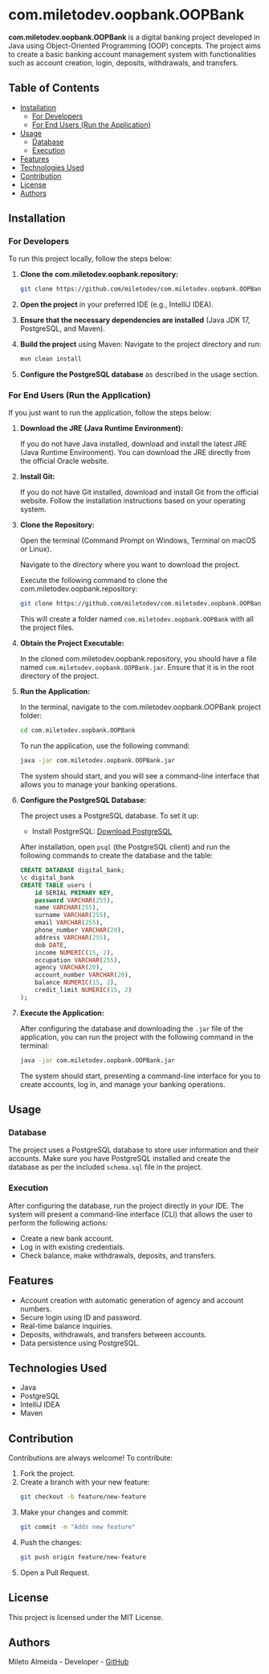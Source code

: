 # com.miletodev.oopbank.OOPBank

**com.miletodev.oopbank.OOPBank** is a digital banking project developed in Java using Object-Oriented Programming (OOP) concepts. The project aims to create a basic banking account management system with functionalities such as account creation, login, deposits, withdrawals, and transfers.

## Table of Contents

- [Installation](#installation)
  - [For Developers](#for-developers)
  - [For End Users (Run the Application)](#for-end-users-run-the-application)
- [Usage](#usage)
  - [Database](#database)
  - [Execution](#execution)
- [Features](#features)
- [Technologies Used](#technologies-used)
- [Contribution](#contribution)
- [License](#license)
- [Authors](#authors)

## Installation

### For Developers

To run this project locally, follow the steps below:

1. **Clone the com.miletodev.oopbank.repository:**
   ```bash
   git clone https://github.com/miletodev/com.miletodev.oopbank.OOPBank.git
   ```

2. **Open the project** in your preferred IDE (e.g., IntelliJ IDEA).

3. **Ensure that the necessary dependencies are installed** (Java JDK 17, PostgreSQL, and Maven).

4. **Build the project** using Maven:
   Navigate to the project directory and run:
   ```bash
   mvn clean install
   ```

5. **Configure the PostgreSQL database** as described in the usage section.

### For End Users (Run the Application)

If you just want to run the application, follow the steps below:

1. **Download the JRE (Java Runtime Environment):**

   If you do not have Java installed, download and install the latest JRE (Java Runtime Environment). You can download the JRE directly from the official Oracle website.

2. **Install Git:**

   If you do not have Git installed, download and install Git from the official website. Follow the installation instructions based on your operating system.

3. **Clone the Repository:**

   Open the terminal (Command Prompt on Windows, Terminal on macOS or Linux).

   Navigate to the directory where you want to download the project.

   Execute the following command to clone the com.miletodev.oopbank.repository:
   ```bash
   git clone https://github.com/miletodev/com.miletodev.oopbank.OOPBank.git
   ```
   This will create a folder named `com.miletodev.oopbank.OOPBank` with all the project files.

4. **Obtain the Project Executable:**

   In the cloned com.miletodev.oopbank.repository, you should have a file named `com.miletodev.oopbank.OOPBank.jar`. Ensure that it is in the root directory of the project.

5. **Run the Application:**

   In the terminal, navigate to the com.miletodev.oopbank.OOPBank project folder:
   ```bash
   cd com.miletodev.oopbank.OOPBank
   ```

   To run the application, use the following command:
   ```bash
   java -jar com.miletodev.oopbank.OOPBank.jar
   ```
   The system should start, and you will see a command-line interface that allows you to manage your banking operations.

6. **Configure the PostgreSQL Database:**

   The project uses a PostgreSQL database. To set it up:

   - Install PostgreSQL: [Download PostgreSQL](https://www.postgresql.org/download/)

   After installation, open `psql` (the PostgreSQL client) and run the following commands to create the database and the table:
   ```sql
   CREATE DATABASE digital_bank;
   \c digital_bank
   CREATE TABLE users (
       id SERIAL PRIMARY KEY,
       password VARCHAR(255),
       name VARCHAR(255),
       surname VARCHAR(255),
       email VARCHAR(255),
       phone_number VARCHAR(20),
       address VARCHAR(255),
       dob DATE,
       income NUMERIC(15, 2),
       occupation VARCHAR(255),
       agency VARCHAR(20),
       account_number VARCHAR(20),
       balance NUMERIC(15, 2),
       credit_limit NUMERIC(15, 2)
   );
   ```

7. **Execute the Application:**

   After configuring the database and downloading the `.jar` file of the application, you can run the project with the following command in the terminal:
   ```bash
   java -jar com.miletodev.oopbank.OOPBank.jar
   ```
   The system should start, presenting a command-line interface for you to create accounts, log in, and manage your banking operations.

## Usage

### Database

The project uses a PostgreSQL database to store user information and their accounts. Make sure you have PostgreSQL installed and create the database as per the included `schema.sql` file in the project.

### Execution

After configuring the database, run the project directly in your IDE. The system will present a command-line interface (CLI) that allows the user to perform the following actions:

- Create a new bank account.
- Log in with existing credentials.
- Check balance, make withdrawals, deposits, and transfers.

## Features

- Account creation with automatic generation of agency and account numbers.
- Secure login using ID and password.
- Real-time balance inquiries.
- Deposits, withdrawals, and transfers between accounts.
- Data persistence using PostgreSQL.

## Technologies Used

- Java
- PostgreSQL
- IntelliJ IDEA
- Maven

## Contribution

Contributions are always welcome! To contribute:

1. Fork the project.
2. Create a branch with your new feature:
   ```bash
   git checkout -b feature/new-feature
   ```
3. Make your changes and commit:
   ```bash
   git commit -m "Adds new feature"
   ```
4. Push the changes:
   ```bash
   git push origin feature/new-feature
   ```
5. Open a Pull Request.

## License

This project is licensed under the MIT License.

## Authors

Mileto Almeida - Developer - [GitHub](https://github.com/miletodev)